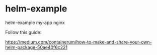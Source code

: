# helm-example
helm-example my-app nginx

Follow this guide:

https://medium.com/containerum/how-to-make-and-share-your-own-helm-package-50ae40f6c221
